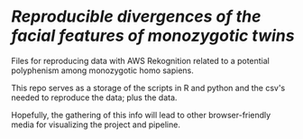 # *Reproducible divergences of the facial features of monozygotic twins* #

Files for reproducing data with AWS Rekognition related to a potential polyphenism among monozygotic homo sapiens.

This repo serves as a storage of the scripts in R and python and the csv's needed to reproduce the data; plus the data.

Hopefully, the gathering of this info will lead to other browser-friendly media for visualizing the project and pipeline. 
